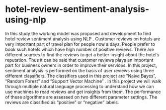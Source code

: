 # hotel-review-sentiment-analysis-using-nlp

In this study the working model was proposed and 
development to find hotel review sentiment analysis using NLP . 
Customer reviews on hotels are very important part of travel plan for people now a days. People prefer to book such hotels which have high number of positive reviews.
There are different sources to find the reviews to get a better insight about the hotel’s reputation.
Thus it can be said that customer reviews plays an important part for business owners in order to improve their services.
In this project, sentiment analysis is performed on the basis of user reviews using three different classifiers.
The classifiers used in this project are “Naive Bayes”, “Random Forest” and “Support Vector Machine” .
In this project we will walk through multiple natural language processing to understand how we can use machines to read reviews and get insights from them. The performance of these algorithms are assessed on two different parameter settings.
The reviews are classified as “positive” or “negative” labels.

